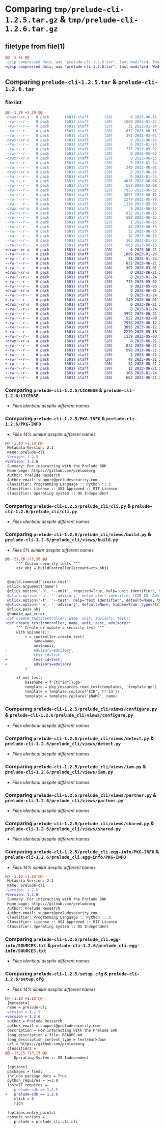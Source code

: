 # Comparing `tmp/prelude-cli-1.2.5.tar.gz` & `tmp/prelude-cli-1.2.6.tar.gz`

## filetype from file(1)

```diff
@@ -1 +1 @@
-gzip compressed data, was "prelude-cli-1.2.5.tar", last modified: Thu Jun 15 14:40:17 2023, max compression
+gzip compressed data, was "prelude-cli-1.2.6.tar", last modified: Wed Jun 21 21:01:30 2023, max compression
```

## Comparing `prelude-cli-1.2.5.tar` & `prelude-cli-1.2.6.tar`

### file list

```diff
@@ -1,29 +1,29 @@
-drwxr-xr-x   0 pack       (501) staff       (20)        0 2023-06-15 14:40:17.097532 prelude-cli-1.2.5/
--rw-r--r--   0 pack       (501) staff       (20)     1069 2023-01-24 13:01:01.000000 prelude-cli-1.2.5/LICENSE
--rw-r--r--   0 pack       (501) staff       (20)       31 2023-01-24 13:01:01.000000 prelude-cli-1.2.5/MANIFEST.in
--rw-r--r--   0 pack       (501) staff       (20)      832 2023-06-15 14:40:17.097576 prelude-cli-1.2.5/PKG-INFO
--rw-r--r--   0 pack       (501) staff       (20)      391 2023-03-01 15:58:44.000000 prelude-cli-1.2.5/README.md
-drwxr-xr-x   0 pack       (501) staff       (20)        0 2023-06-15 14:40:17.094597 prelude-cli-1.2.5/prelude_cli/
--rw-r--r--   0 pack       (501) staff       (20)        0 2023-01-24 13:01:01.000000 prelude-cli-1.2.5/prelude_cli/__init__.py
--rw-r--r--   0 pack       (501) staff       (20)      775 2023-05-02 14:19:17.000000 prelude-cli-1.2.5/prelude_cli/cli.py
--rw-r--r--   0 pack       (501) staff       (20)        0 2023-05-03 13:30:52.000000 prelude-cli-1.2.5/prelude_cli/spinner.py
-drwxr-xr-x   0 pack       (501) staff       (20)        0 2023-06-15 14:40:17.095378 prelude-cli-1.2.5/prelude_cli/templates/
--rw-r--r--   0 pack       (501) staff       (20)        0 2023-01-24 13:01:01.000000 prelude-cli-1.2.5/prelude_cli/templates/__init__.py
--rw-r--r--   0 pack       (501) staff       (20)      249 2023-06-01 16:01:25.000000 prelude-cli-1.2.5/prelude_cli/templates/template.go
-drwxr-xr-x   0 pack       (501) staff       (20)        0 2023-06-15 14:40:17.097311 prelude-cli-1.2.5/prelude_cli/views/
--rw-r--r--   0 pack       (501) staff       (20)        0 2023-01-24 13:01:01.000000 prelude-cli-1.2.5/prelude_cli/views/__init__.py
--rw-r--r--   0 pack       (501) staff       (20)     4036 2023-06-06 22:22:58.000000 prelude-cli-1.2.5/prelude_cli/views/build.py
--rw-r--r--   0 pack       (501) staff       (20)      552 2023-02-08 14:42:44.000000 prelude-cli-1.2.5/prelude_cli/views/configure.py
--rw-r--r--   0 pack       (501) staff       (20)     7956 2023-06-12 21:16:47.000000 prelude-cli-1.2.5/prelude_cli/views/detect.py
--rw-r--r--   0 pack       (501) staff       (20)     3895 2023-06-12 21:16:47.000000 prelude-cli-1.2.5/prelude_cli/views/iam.py
--rw-r--r--   0 pack       (501) staff       (20)     2279 2023-05-18 19:30:30.000000 prelude-cli-1.2.5/prelude_cli/views/partner.py
--rw-r--r--   0 pack       (501) staff       (20)     1139 2023-05-03 13:30:52.000000 prelude-cli-1.2.5/prelude_cli/views/shared.py
-drwxr-xr-x   0 pack       (501) staff       (20)        0 2023-06-15 14:40:17.095201 prelude-cli-1.2.5/prelude_cli.egg-info/
--rw-r--r--   0 pack       (501) staff       (20)      832 2023-06-15 14:40:17.000000 prelude-cli-1.2.5/prelude_cli.egg-info/PKG-INFO
--rw-r--r--   0 pack       (501) staff       (20)      598 2023-06-15 14:40:17.000000 prelude-cli-1.2.5/prelude_cli.egg-info/SOURCES.txt
--rw-r--r--   0 pack       (501) staff       (20)        1 2023-06-15 14:40:17.000000 prelude-cli-1.2.5/prelude_cli.egg-info/dependency_links.txt
--rw-r--r--   0 pack       (501) staff       (20)       48 2023-06-15 14:40:17.000000 prelude-cli-1.2.5/prelude_cli.egg-info/entry_points.txt
--rw-r--r--   0 pack       (501) staff       (20)       32 2023-06-15 14:40:17.000000 prelude-cli-1.2.5/prelude_cli.egg-info/requires.txt
--rw-r--r--   0 pack       (501) staff       (20)       12 2023-06-15 14:40:17.000000 prelude-cli-1.2.5/prelude_cli.egg-info/top_level.txt
--rw-r--r--   0 pack       (501) staff       (20)      103 2023-01-24 13:01:01.000000 prelude-cli-1.2.5/pyproject.toml
--rw-r--r--   0 pack       (501) staff       (20)      663 2023-06-15 14:40:17.097787 prelude-cli-1.2.5/setup.cfg
+drwxr-xr-x   0 pack       (501) staff       (20)        0 2023-06-21 21:01:30.321853 prelude-cli-1.2.6/
+-rw-r--r--   0 pack       (501) staff       (20)     1069 2023-01-24 13:01:01.000000 prelude-cli-1.2.6/LICENSE
+-rw-r--r--   0 pack       (501) staff       (20)       31 2023-01-24 13:01:01.000000 prelude-cli-1.2.6/MANIFEST.in
+-rw-r--r--   0 pack       (501) staff       (20)      832 2023-06-21 21:01:30.321897 prelude-cli-1.2.6/PKG-INFO
+-rw-r--r--   0 pack       (501) staff       (20)      391 2023-03-01 15:58:44.000000 prelude-cli-1.2.6/README.md
+drwxr-xr-x   0 pack       (501) staff       (20)        0 2023-06-21 21:01:30.318972 prelude-cli-1.2.6/prelude_cli/
+-rw-r--r--   0 pack       (501) staff       (20)        0 2023-01-24 13:01:01.000000 prelude-cli-1.2.6/prelude_cli/__init__.py
+-rw-r--r--   0 pack       (501) staff       (20)      775 2023-05-02 14:19:17.000000 prelude-cli-1.2.6/prelude_cli/cli.py
+-rw-r--r--   0 pack       (501) staff       (20)        0 2023-05-03 13:30:52.000000 prelude-cli-1.2.6/prelude_cli/spinner.py
+drwxr-xr-x   0 pack       (501) staff       (20)        0 2023-06-21 21:01:30.319836 prelude-cli-1.2.6/prelude_cli/templates/
+-rw-r--r--   0 pack       (501) staff       (20)        0 2023-01-24 13:01:01.000000 prelude-cli-1.2.6/prelude_cli/templates/__init__.py
+-rw-r--r--   0 pack       (501) staff       (20)      249 2023-06-01 16:01:25.000000 prelude-cli-1.2.6/prelude_cli/templates/template.go
+drwxr-xr-x   0 pack       (501) staff       (20)        0 2023-06-21 21:01:30.321648 prelude-cli-1.2.6/prelude_cli/views/
+-rw-r--r--   0 pack       (501) staff       (20)        0 2023-01-24 13:01:01.000000 prelude-cli-1.2.6/prelude_cli/views/__init__.py
+-rw-r--r--   0 pack       (501) staff       (20)     3997 2023-06-21 16:09:59.000000 prelude-cli-1.2.6/prelude_cli/views/build.py
+-rw-r--r--   0 pack       (501) staff       (20)      552 2023-02-08 14:42:44.000000 prelude-cli-1.2.6/prelude_cli/views/configure.py
+-rw-r--r--   0 pack       (501) staff       (20)     7956 2023-06-12 21:16:47.000000 prelude-cli-1.2.6/prelude_cli/views/detect.py
+-rw-r--r--   0 pack       (501) staff       (20)     3895 2023-06-12 21:16:47.000000 prelude-cli-1.2.6/prelude_cli/views/iam.py
+-rw-r--r--   0 pack       (501) staff       (20)     2279 2023-05-18 19:30:30.000000 prelude-cli-1.2.6/prelude_cli/views/partner.py
+-rw-r--r--   0 pack       (501) staff       (20)     1139 2023-05-03 13:30:52.000000 prelude-cli-1.2.6/prelude_cli/views/shared.py
+drwxr-xr-x   0 pack       (501) staff       (20)        0 2023-06-21 21:01:30.319656 prelude-cli-1.2.6/prelude_cli.egg-info/
+-rw-r--r--   0 pack       (501) staff       (20)      832 2023-06-21 21:01:30.000000 prelude-cli-1.2.6/prelude_cli.egg-info/PKG-INFO
+-rw-r--r--   0 pack       (501) staff       (20)      598 2023-06-21 21:01:30.000000 prelude-cli-1.2.6/prelude_cli.egg-info/SOURCES.txt
+-rw-r--r--   0 pack       (501) staff       (20)        1 2023-06-21 21:01:30.000000 prelude-cli-1.2.6/prelude_cli.egg-info/dependency_links.txt
+-rw-r--r--   0 pack       (501) staff       (20)       48 2023-06-21 21:01:30.000000 prelude-cli-1.2.6/prelude_cli.egg-info/entry_points.txt
+-rw-r--r--   0 pack       (501) staff       (20)       32 2023-06-21 21:01:30.000000 prelude-cli-1.2.6/prelude_cli.egg-info/requires.txt
+-rw-r--r--   0 pack       (501) staff       (20)       12 2023-06-21 21:01:30.000000 prelude-cli-1.2.6/prelude_cli.egg-info/top_level.txt
+-rw-r--r--   0 pack       (501) staff       (20)      103 2023-01-24 13:01:01.000000 prelude-cli-1.2.6/pyproject.toml
+-rw-r--r--   0 pack       (501) staff       (20)      663 2023-06-21 21:01:30.322104 prelude-cli-1.2.6/setup.cfg
```

### Comparing `prelude-cli-1.2.5/LICENSE` & `prelude-cli-1.2.6/LICENSE`

 * *Files identical despite different names*

### Comparing `prelude-cli-1.2.5/PKG-INFO` & `prelude-cli-1.2.6/PKG-INFO`

 * *Files 14% similar despite different names*

```diff
@@ -1,10 +1,10 @@
 Metadata-Version: 2.1
 Name: prelude-cli
-Version: 1.2.5
+Version: 1.2.6
 Summary: For interacting with the Prelude SDK
 Home-page: https://github.com/preludeorg
 Author: Prelude Research
 Author-email: support@preludesecurity.com
 Classifier: Programming Language :: Python :: 3
 Classifier: License :: OSI Approved :: MIT License
 Classifier: Operating System :: OS Independent
```

### Comparing `prelude-cli-1.2.5/prelude_cli/cli.py` & `prelude-cli-1.2.6/prelude_cli/cli.py`

 * *Files identical despite different names*

### Comparing `prelude-cli-1.2.5/prelude_cli/views/build.py` & `prelude-cli-1.2.6/prelude_cli/views/build.py`

 * *Files 5% similar despite different names*

```diff
@@ -21,26 +21,26 @@
     """ Custom security tests """
     ctx.obj = BuildController(account=ctx.obj)
 
 
 @build.command('create-test')
 @click.argument('name')
 @click.option('-u', '--unit', required=True, help='unit identifier', type=str)
-@click.option('-a', '--advisory', help='alert identifier [CVE ID, Advisory ID, etc]', default=None, type=str)
 @click.option('-t', '--test', help='test identifier', default=None, type=str)
+@click.option('-a', '--advisory', default=None, hidden=True, type=str)
 @click.pass_obj
 @handle_api_error
-def create_test(controller, name, unit, advisory, test):
+def create_test(controller, name, unit, test, advisory):
     """ Create or update a security test """
     with Spinner():
         t = controller.create_test(
             name=name,
             unit=unit,
-            advisory=advisory,
-            test_id=test
+            test_id=test,
+            advisory=advisory
         )
 
     if not test:
         basename = f'{t["id"]}.go'
         template = pkg_resources.read_text(templates, 'template.go')
         template = template.replace('$ID', t['id'])
         template = template.replace('$NAME', name)
```

### Comparing `prelude-cli-1.2.5/prelude_cli/views/configure.py` & `prelude-cli-1.2.6/prelude_cli/views/configure.py`

 * *Files identical despite different names*

### Comparing `prelude-cli-1.2.5/prelude_cli/views/detect.py` & `prelude-cli-1.2.6/prelude_cli/views/detect.py`

 * *Files identical despite different names*

### Comparing `prelude-cli-1.2.5/prelude_cli/views/iam.py` & `prelude-cli-1.2.6/prelude_cli/views/iam.py`

 * *Files identical despite different names*

### Comparing `prelude-cli-1.2.5/prelude_cli/views/partner.py` & `prelude-cli-1.2.6/prelude_cli/views/partner.py`

 * *Files identical despite different names*

### Comparing `prelude-cli-1.2.5/prelude_cli/views/shared.py` & `prelude-cli-1.2.6/prelude_cli/views/shared.py`

 * *Files identical despite different names*

### Comparing `prelude-cli-1.2.5/prelude_cli.egg-info/PKG-INFO` & `prelude-cli-1.2.6/prelude_cli.egg-info/PKG-INFO`

 * *Files 14% similar despite different names*

```diff
@@ -1,10 +1,10 @@
 Metadata-Version: 2.1
 Name: prelude-cli
-Version: 1.2.5
+Version: 1.2.6
 Summary: For interacting with the Prelude SDK
 Home-page: https://github.com/preludeorg
 Author: Prelude Research
 Author-email: support@preludesecurity.com
 Classifier: Programming Language :: Python :: 3
 Classifier: License :: OSI Approved :: MIT License
 Classifier: Operating System :: OS Independent
```

### Comparing `prelude-cli-1.2.5/prelude_cli.egg-info/SOURCES.txt` & `prelude-cli-1.2.6/prelude_cli.egg-info/SOURCES.txt`

 * *Files identical despite different names*

### Comparing `prelude-cli-1.2.5/setup.cfg` & `prelude-cli-1.2.6/setup.cfg`

 * *Files 14% similar despite different names*

```diff
@@ -1,10 +1,10 @@
 [metadata]
 name = prelude-cli
-version = 1.2.5
+version = 1.2.6
 author = Prelude Research
 author_email = support@preludesecurity.com
 description = For interacting with the Prelude SDK
 long_description = file: README.md
 long_description_content_type = text/markdown
 url = https://github.com/preludeorg
 classifiers = 
@@ -13,15 +13,15 @@
 	Operating System :: OS Independent
 
 [options]
 packages = find:
 include_package_data = True
 python_requires = >=3.8
 install_requires = 
-	prelude-sdk == 1.2.5
+	prelude-sdk == 1.2.6
 	click > 8
 	rich
 
 [options.entry_points]
 console_scripts = 
 	prelude = prelude_cli.cli:cli
```

